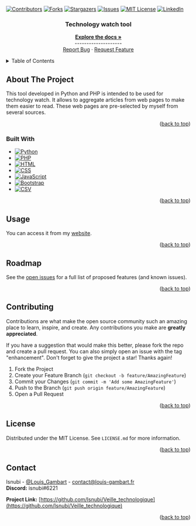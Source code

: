 <a name="readme-top"></a>

<!-- Projet Shields -->
[![Contributors][contributors-shield]][contributors-url]
[![Forks][forks-shield]][forks-url]
[![Stargazers][stars-shield]][stars-url]
[![Issues][issues-shield]][issues-url]
[![MIT License][license-shield]][license-url]
[![LinkedIn][linkedin-shield]][linkedin-url]

<!-- Replace these markers with infos - "Veille_technologique"-->

<!-- PROJECT LOGO
<br />
<div align="center">
  <a href="https://github.com/Isnubi/Veille_technologique/">
    <img src="x/x.png" alt="Logo">
  </a>
-->


<h3 align="center">Technology watch tool</h3>
  <p align="center">
    <a href="https://github.com/Isnubi/Veille_technologique/"><strong>Explore the docs »</strong></a>
    <br />--------------------
    <br />
    <a href="https://github.com/Isnubi/Veille_technologique/issues">Report Bug</a>
    ·
    <a href="https://github.com/Isnubi/Veille_technologique/issues">Request Feature</a>
  </p>
</div>


<!-- TABLE OF CONTENTS -->
<details>
  <summary>Table of Contents</summary>
  <ol>
    <li>
      <a href="#about-the-project">About The Project</a>
      <ul>
        <li><a href="#built-with">Built With</a></li>
      </ul>
    </li>
    <li><a href="#usage">Usage</a></li>
    <li><a href="#roadmap">Roadmap</a></li>
    <li><a href="#contributing">Contributing</a></li>
    <li><a href="#license">License</a></li>
    <li><a href="#contact">Contact</a></li>
  </ol>
</details>



<!-- ABOUT THE PROJECT -->
## About The Project
<!--
<div align="center">
    <img src="x/x.png" alt="Logo">
</div>
-->

This tool developed in Python and PHP is intended to be used for technology watch.
It allows to aggregate articles from web pages to make them easier to read.
These web pages are pre-selected by myself from several sources.

<p align="right">(<a href="#readme-top">back to top</a>)</p>



### Built With

* [![Python][Python-shield]][Python-url]
* [![PHP][PHP-shield]][PHP-url]
* [![HTML][HTML-shield]][HTML-url]
* [![CSS][CSS-shield]][CSS-url]
* [![JavaScript][JavaScript-shield]][JavaScript-url]
* [![Bootstrap][Bootstrap-shield]][Bootstrap-url]
* [![CSV][CSV-shield]][CSV-url]

<p align="right">(<a href="#readme-top">back to top</a>)</p>



<!-- USAGE EXAMPLES -->
## Usage

You can access it from my [website](https://www.louis-gambart.ovh/).

<p align="right">(<a href="#readme-top">back to top</a>)</p>



<!-- ROADMAP -->
## Roadmap



See the [open issues](https://github.com/Isnubi/Veille_technologique/issues) for a full list of proposed features (and known issues).

<p align="right">(<a href="#readme-top">back to top</a>)</p>



<!-- CONTRIBUTING -->
## Contributing

Contributions are what make the open source community such an amazing place to learn, inspire, and create. Any contributions you make are **greatly appreciated**.

If you have a suggestion that would make this better, please fork the repo and create a pull request. You can also simply open an issue with the tag "enhancement".
Don't forget to give the project a star! Thanks again!

1. Fork the Project
2. Create your Feature Branch (`git checkout -b feature/AmazingFeature`)
3. Commit your Changes (`git commit -m 'Add some AmazingFeature'`)
4. Push to the Branch (`git push origin feature/AmazingFeature`)
5. Open a Pull Request

<p align="right">(<a href="#readme-top">back to top</a>)</p>



<!-- LICENSE -->
## License

Distributed under the MIT License. See `LICENSE.md` for more information.

<p align="right">(<a href="#readme-top">back to top</a>)</p>



<!-- CONTACT -->
## Contact


Isnubi - [@Louis_Gambart](https://twitter.com/Louis_Gambart) - contact@louis-gambart.fr
<br>**Discord:** isnubi#6221

**Project Link:** [https://github.com/Isnubi/Veille_technologique](https://github.com/Isnubi/Veille_technologique)

<p align="right">(<a href="#readme-top">back to top</a>)</p>




<!-- MARKDOWN LINKS & IMAGES -->
<!-- https://www.markdownguide.org/basic-syntax/#reference-style-links -->
[contributors-shield]: https://img.shields.io/github/contributors/Isnubi/Veille_technologique.svg?style=for-the-badge
[contributors-url]: https://github.com/Isnubi/Veille_technologique/graphs/contributors
[forks-shield]: https://img.shields.io/github/forks/Isnubi/Veille_technologique.svg?style=for-the-badge
[forks-url]: https://github.com/Isnubi/Veille_technologique/network/members
[stars-shield]: https://img.shields.io/github/stars/Isnubi/Veille_technologique.svg?style=for-the-badge
[stars-url]: https://github.com/Isnubi/Veille_technologique/stargazers
[issues-shield]: https://img.shields.io/github/issues/Isnubi/Veille_technologique.svg?style=for-the-badge
[issues-url]: https://github.com/Isnubi/Veille_technologique/issues
[license-shield]: https://img.shields.io/github/license/Isnubi/Veille_technologique.svg?style=for-the-badge
[license-url]: https://github.com/Isnubi/Veille_technologique/blob/master/LICENSE.md
[linkedin-shield]: https://img.shields.io/badge/-LinkedIn-black.svg?style=for-the-badge&logo=linkedin&colorB=555
[linkedin-url]: https://linkedin.com/in/louis-gambart
[Python-shield]: https://img.shields.io/badge/Python-3776AB?style=for-the-badge&logo=python&logoColor=white
[Python-url]: https://www.python.org/
[JSON-shield]: https://img.shields.io/badge/JSON-5E5C5C?style=for-the-badge&logo=json&logoColor=white
[JSON-url]: https://www.json.org/json-en.html
[Markdown-shield]: https://img.shields.io/badge/Markdown-000000?style=for-the-badge&logo=markdown&logoColor=white
[Markdown-url]: https://www.markdownguide.org/
[HTML-shield]: https://img.shields.io/badge/HTML5-E34F26?style=for-the-badge&logo=html5&logoColor=white
[HTML-url]: https://www.w3.org/html/
[CSS-shield]: https://img.shields.io/badge/CSS3-1572B6?style=for-the-badge&logo=css3&logoColor=white
[CSS-url]: https://www.w3.org/Style/CSS/Overview.en.html
[JavaScript-shield]: https://img.shields.io/badge/JavaScript-F7DF1E?style=for-the-badge&logo=javascript&logoColor=black
[JavaScript-url]: https://www.javascript.com/
[PHP-shield]: https://img.shields.io/badge/PHP-777BB4?style=for-the-badge&logo=php&logoColor=white
[PHP-url]: https://www.php.net/
[MySQL-shield]: https://img.shields.io/badge/MySQL-00000F?style=for-the-badge&logo=mysql&logoColor=white
[MySQL-url]: https://www.mysql.com/
[Java-shield]: https://img.shields.io/badge/Java-ED8B00?style=for-the-badge&logo=java&logoColor=white
[Java-url]: https://www.java.com/
[C-shield]: https://img.shields.io/badge/C-00599C?style=for-the-badge&logo=c&logoColor=white
[C-url]: https://en.wikipedia.org/wiki/C_(programming_language)
[CSV-shield]: https://img.shields.io/badge/CSV-239120?style=for-the-badge&logo=csv&logoColor=white
[CSV-url]: https://en.wikipedia.org/wiki/Comma-separated_values
[Bootstrap-shield]: https://img.shields.io/badge/Bootstrap-563D7C?style=for-the-badge&logo=bootstrap&logoColor=white
[Bootstrap-url]: https://getbootstrap.com
[Twitter-shield]: https://img.shields.io/twitter/follow/Louis_Gambart?style=social
[Twitter-url]: https://twitter.com/Louis_Gambart/